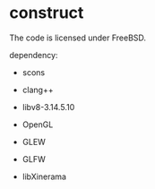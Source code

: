 construct
==========

The code is licensed under FreeBSD.

dependency:

* scons
* clang++

* libv8-3.14.5.10
* OpenGL
* GLEW
* GLFW
* libXinerama
